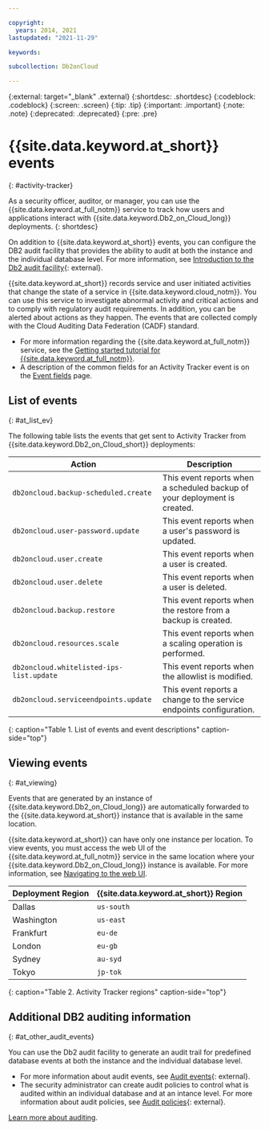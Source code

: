 ```yaml
---

copyright:
  years: 2014, 2021
lastupdated: "2021-11-29"

keywords: 

subcollection: Db2onCloud

---
```


<!-- Attribute definitions --> 
{:external: target="_blank" .external}
{:shortdesc: .shortdesc}
{:codeblock: .codeblock}
{:screen: .screen}
{:tip: .tip}
{:important: .important}
{:note: .note}
{:deprecated: .deprecated}
{:pre: .pre}

# {{site.data.keyword.at_short}} events
{: #activity-tracker}

As a security officer, auditor, or manager, you can use the {{site.data.keyword.at_full_notm}} service to track how users and applications interact with {{site.data.keyword.Db2_on_Cloud_long}} deployments. 
{: shortdesc}

On addition to {{site.data.keyword.at_short}} events, you can configure the DB2 audit facility that provides the ability to audit at both the instance and the individual database level. For more information, see [Introduction to the Db2 audit facility](https://www.ibm.com/docs/en/db2/11.5?topic=activities-introduction-db2-audit-facility){: external}.

{{site.data.keyword.at_short}} records service and user initiated activities that change the state of a service in {{site.data.keyword.cloud_notm}}. You can
use this service to investigate abnormal activity and critical actions and to comply with regulatory audit requirements. In addition, you can be alerted about
actions as they happen. The events that are collected comply with the Cloud Auditing Data Federation (CADF) standard. 
- For more information regarding the {{site.data.keyword.at_full_notm}} service, see the [Getting started tutorial for {{site.data.keyword.at_full_notm}}](/docs/activity-tracker?topic=activity-tracker-getting-started).
- A description of the common fields for an Activity Tracker event is on the [Event fields](/docs/activity-tracker?topic=activity-tracker-event) page.

## List of events
{: #at_list_ev}

The following table lists the events that get sent to Activity Tracker from {{site.data.keyword.Db2_on_Cloud_short}} deployments:

| Action | Description |
|-------|-------|
| `db2oncloud.backup-scheduled.create`| This event reports when a scheduled backup of your deployment is created. |
| `db2oncloud.user-password.update`| This event reports when a user's password is updated. |
| `db2oncloud.user.create`| This event reports when a user is created. |
| `db2oncloud.user.delete`| This event reports when a user is deleted. |
| `db2oncloud.backup.restore`| This event reports when the restore from a backup is created.  |
| `db2oncloud.resources.scale`| This event reports when a scaling operation is performed.  |
| `db2oncloud.whitelisted-ips-list.update`| This event reports when the allowlist is modified. |
| `db2oncloud.serviceendpoints.update`| This event reports a change to the service endpoints configuration. |
{: caption="Table 1. List of events and event descriptions" caption-side="top"}

## Viewing events
{: #at_viewing}

Events that are generated by an instance of {{site.data.keyword.Db2_on_Cloud_long}} are automatically forwarded to the {{site.data.keyword.at_short}} instance that is available in the same location.

{{site.data.keyword.at_short}} can have only one instance per location. To view events, you must access the web UI of the {{site.data.keyword.at_full_notm}} service in the same location where your {{site.data.keyword.Db2_on_Cloud_long}} instance is available. For more information, see [Navigating to the web UI](/docs/activity-tracker?topic=activity-tracker-launch).


 Deployment Region | {{site.data.keyword.at_short}} Region |
|-----------------|------------------------|
| Dallas | `us-south` |
| Washington | `us-east` |
| Frankfurt | `eu-de` |
| London | `eu-gb` |
| Sydney | `au-syd` |
| Tokyo | `jp-tok` |
{: caption="Table 2. Activity Tracker regions" caption-side="top"}


## Additional DB2 auditing information
{: #at_other_audit_events}

You can use the Db2 audit facility to generate an audit trail for predefined database events at both the instance and the individual database level.
- For more information about audit events, see [Audit events](https://www.ibm.com/docs/en/db2/11.5?topic=layouts-audit-events){: external}.
- The security administrator can create audit policies to control what is audited within an individual database and at an intance level. For more information about  audit policies, see [Audit policies](https://www.ibm.com/docs/en/db2/11.5?topic=facility-audit-policies){: external}.

[Learn more about auditing](/docs/Db2onCloud?topic=Db2onCloud-auditing).



